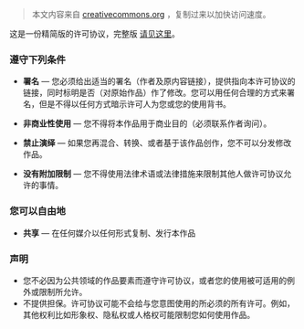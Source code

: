 > 本文内容来自 [creativecommons.org](https://creativecommons.org/licenses/by-nc-nd/4.0/deed.zh) ，复制过来以加快访问速度。

这是一份精简版的许可协议，完整版 [请见这里](https://creativecommons.org/licenses/by-nc-nd/4.0/legalcode.zh-Hans)。

### 遵守下列条件

* **署名** — 您必须给出适当的署名（作者及原内容链接），提供指向本许可协议的链接，同时标明是否（对原始作品）作了修改。您可以用任何合理的方式来署名，但是不得以任何方式暗示许可人为您或您的使用背书。

* **非商业性使用** — 您不得将本作品用于商业目的（必须联系作者询问）。

* **禁止演绎** — 如果您再混合、转换、或者基于该作品创作，您不可以分发修改作品。

* **没有附加限制** — 您不得使用法律术语或法律措施来限制其他人做许可协议允许的事情。

### 您可以自由地

* **共享** — 在任何媒介以任何形式复制、发行本作品

### 声明

* 您不必因为公共领域的作品要素而遵守许可协议，或者您的使用被可适用的例外或限制所允许。
* 不提供担保。许可协议可能不会给与您意图使用的所必须的所有许可。例如，其他权利比如形象权、隐私权或人格权可能限制您如何使用作品。
